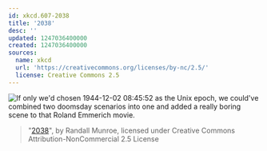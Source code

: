 ```yaml
---
id: xkcd.607-2038
title: '2038'
desc: ''
updated: 1247036400000
created: 1247036400000
sources:
  name: xkcd
  url: 'https://creativecommons.org/licenses/by-nc/2.5/'
  license: Creative Commons 2.5
---
```

![If only we'd chosen 1944-12-02 08:45:52 as the Unix epoch, we could've combined two doomsday scenarios into one and added a really boring scene to that Roland Emmerich movie.](https://imgs.xkcd.com/comics/2038.png)
> "[2038](https://xkcd.com/607/)", by Randall Munroe, licensed under Creative Commons Attribution-NonCommercial 2.5 License
